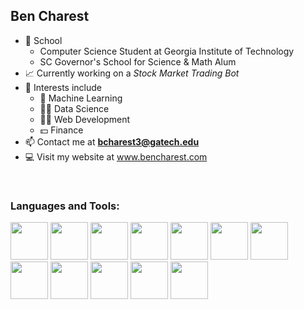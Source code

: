 ## Ben Charest 

- 🏫 School
  - Computer Science Student at Georgia Institute of Technology
  - SC Governor's School for Science & Math Alum
- 📈 Currently working on a _Stock Market Trading Bot_
- 🌱 Interests include
  - 🧠 Machine Learning
  - 👨‍🔬 Data Science
  - 👨‍💻 Web Development
  - 💵 Finance
- 📫 Contact me at **bcharest3@gatech.edu**
- 💻 Visit my website at www.bencharest.com
<br>

<h3 align="left">Languages and Tools:</h3> 
<div align="left">
<img src="https://cdn.jsdelivr.net/gh/devicons/devicon/icons/python/python-original.svg" height = 60 width = 60 />
<img src="https://cdn.jsdelivr.net/gh/devicons/devicon/icons/java/java-original.svg" height = 60 width = 60 />
<img src="https://cdn.jsdelivr.net/gh/devicons/devicon/icons/javascript/javascript-original.svg" height = 60 width = 60/>
<img src="https://cdn.jsdelivr.net/gh/devicons/devicon/icons/matlab/matlab-original.svg" height = 60 width = 60/>
<img src="https://cdn.jsdelivr.net/gh/devicons/devicon/icons/mysql/mysql-original-wordmark.svg" height = 60 width = 60/>
<img src="https://cdn.jsdelivr.net/gh/devicons/devicon/icons/html5/html5-original.svg" height = 60 width = 60/>
<img src="https://cdn.jsdelivr.net/gh/devicons/devicon/icons/css3/css3-original.svg" height = 60 width = 60/>
<img src="https://cdn.jsdelivr.net/gh/devicons/devicon/icons/react/react-original.svg" height = 60 width = 60/>
<img src="https://cdn.jsdelivr.net/gh/devicons/devicon/icons/nextjs/nextjs-line.svg" height = 60 width = 60/>
<img src="https://cdn.jsdelivr.net/gh/devicons/devicon/icons/tailwindcss/tailwindcss-plain.svg" height = 60 width = 60/>  
<img src="https://cdn.jsdelivr.net/gh/devicons/devicon/icons/pandas/pandas-original.svg" height = 60 width = 60/>
<img src="https://cdn.jsdelivr.net/gh/devicons/devicon/icons/vscode/vscode-original.svg" height = 60 width = 60/>
          
          
          
          
          
                    
</div>
